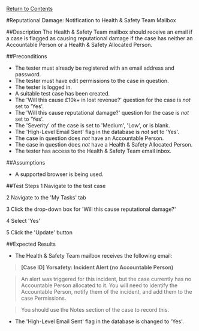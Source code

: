 [Return to Contents](https://github.com/infojam-james/test-cases/blob/master/Contents.md)

#Reputational Damage: Notification to Health & Safety Team Mailbox

##Description
The Health & Safety Team mailbox should receive an email if a case is flagged as causing reputational damage if the case has neither an Accountable Person or a Health & Safety Allocated Person.

##Preconditions
+ The tester must already be registered with an email address and password.
+ The tester must have edit permissions to the case in question.
+ The tester is logged in.
+ A suitable test case has been created.
+ The 'Will this cause £10k+ in lost revenue?' question for the case is *not* set to 'Yes'.
+ The 'Will this cause reputational damage?' question for the case is *not* set to 'Yes'.
+ The 'Severity' of the case is set to 'Medium', 'Low', or is blank.
+ The 'High-Level Email Sent' flag in the database is *not* set to 'Yes'.
+ The case in question does *not* have an Accountable Person.
+ The case in question does *not* have a Health & Safety Allocated Person.
+ The tester has access to the Health & Safety Team email inbox.

##Assumptions
+ A supported browser is being used.

##Test Steps
1 Navigate to the test case

2 Navigate to the 'My Tasks' tab

3 Click the drop-down box for 'Will this cause reputational damage?'

4 Select 'Yes'

5 Click the 'Update' button

##Expected Results

+ The Health & Safety Team mailbox receives the following email:

>**[Case ID] Yorsafety: Incident Alert (no Accountable Person)**

>An alert was triggered for this incident, but the case currently has no Accountable Person allocated to it.  You will need to identify the Accountable Person, notify them of the incident, and add them to the case Permissions.

>You should use the Notes section of the case to record this.

+ The 'High-Level Email Sent' flag in the database is changed to 'Yes'.
